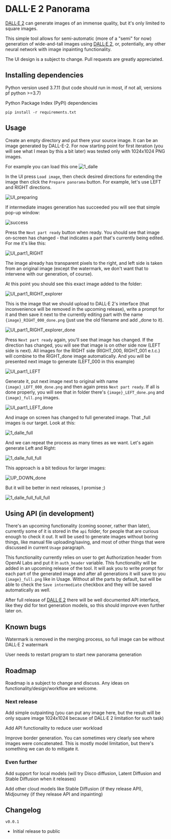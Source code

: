 # DALL·E 2 Panorama

[DALL·E 2](https://openai.com/dall-e-2/) can generate images of an immense quality, but it's only limited to square images.

This simple tool allows for semi-automatic (more of a "semi" for now) generation of wide-and-tall images using [DALL·E 2](https://openai.com/dall-e-2/), or, potentially, any other neural network with image inpainting functionality.

The UI design is a subject to change. Pull requests are greatly appreciated.



## Installing dependencies

Python version used 3.7.11 (but code should run in most, if not all, versions pf python >=3.7)

Python Package Index (PyPI) dependencies

```
pip install -r requirements.txt
```



## Usage

Create an empty directory and put there your source image. It can be an image generated by DALL-E-2. For now starting point for first iteration (you will see what I mean by this a bit later) was tested only with 1024x1024 PNG images.

For example you can load this one ![1_dalle](docs\images\1_dalle.png)

In the UI press `Load image`, then check desired directions for extending the image then click the `Prepare panorama` button. For example, let's use LEFT and RIGHT directions.

![UI_preparing](docs\images\UI_preparing.png)

If intermediate images generation has succeeded you will see that simple pop-up window:

![success](docs\images\success.png)

Press the `Next part ready` button when ready. You should see that image on-screen has changed - that indicates a part that's currently being edited. For me it's like this:

![UI_part1_RIGHT](docs\images\UI_part1_RIGHT.png)

The image already has transparent pixels to the right, and left side is taken from an original image (except the watermark, we don't want that to intervene with our generation, of course).

At this point you should see this exact image added to the folder:

![UI_part1_RIGHT_explorer](docs\images\UI_part1_RIGHT_explorer.png)

This is the image that we should upload to DALL·E 2's interface (that inconvenience will be removed in the upcoming release), write a prompt for it and then save it next to the currently editing part with the name `{image}_RIGHT_000_done.png` (just use the old filename and add _done to it). 

![UI_part1_RIGHT_explorer_done](docs\images\UI_part1_RIGHT_explorer_done.png)

Press `Next part ready` again, you'll see that image has changed. If the direction has changed, you will see that image is on other side now (LEFT side is next). All images for the RIGHT side (RIGHT_000, RIGHT_001 e.t.c.) will combine to the RIGHT_done image automatically. And you will be presented next image to generate (LEFT_000 in this example)

![UI_part1_LEFT](docs\images\UI_part1_LEFT.png)

Generate it, put next image next to original with name `{image}_LEFT_000_done.png` and then again press `Next part ready`. If all is done properly, you will see that in folder there's `{image}_LEFT_done.png` and `{image}_full.png` images. 

![UI_part1_LEFT_done](docs\images\UI_part1_LEFT_done.png)

And image on screen has changed to full generated image. That _full images is our target. Look at this:

![1_dalle_full](docs\images\1_dalle_full.png)

And we can repeat the process as many times as we want. Let's again generate Left and Right:

![1_dalle_full_full](docs\images\1_dalle_full_full.png)

This approach is a bit tedious for larger images:

![UP_DOWN_done](docs\images\UP_DOWN_done.png)

But it will be better in next releases, I promise ;)

![1_dalle_full_full_full](docs\images\1_dalle_full_full_full.png)



## Using API (in development)

There's an upcoming functionality (coming sooner, rather than later), currently some of it is stored in the `api` folder, for people that are curious enough to check it out. It will be used to generate images without boring things, like manual file uploading/saving, and most of other things that were discussed in current `Usage` paragraph.

This functionality currently relies on user to get Authorization header from OpenAI Labs and put it in `auth_header` variable. This functionality will be added in an upcoming release of the tool. It will ask you to write prompt for each part of the generated image and after all generations it will save to you `{image}_full.png` like in Usage. Without all the parts by default, but will be able to check the `Save intermediate` checkbox and they will be saved automatically as well.

After full release of [DALL·E 2](https://openai.com/dall-e-2/) there will be well documented API interface, like they did for text generation models, so this should improve even further later on.



## Known bugs

Watermark is removed in the merging process, so full image can be without DALL·E 2 watermark

User needs to restart program to start new panorama generation



## Roadmap

Roadmap is a subject to change and discuss. Any ideas on functionality/design/workflow are welcome.

### Next release
Add simple outpainting (you can put any image here, but the result will be only square image 1024x1024 because of DALL·E 2 limitation for such task)

Add API functionality to reduce user workload

Improve border generation. You can sometimes very clearly see where images were concatenated. This is mostly model limitation, but there's something we can do to mitigate it.

### Even further

Add support for local models (will try Disco diffusion, Latent Diffusion and Stable Diffusion when it releases)

Add other cloud models like Stable Diffusion (if they release API), Midjourney (if they release API and inpainting)

## Changelog

`v0.0.1` 
- Initial release to public
